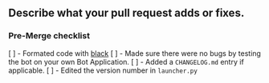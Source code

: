## Describe what your pull request adds or fixes.

### Pre-Merge checklist
[ ] - Formated code with [black](https://github.com/psf/black)
[ ] - Made sure there were no bugs by testing the bot on your own Bot Application.
[ ] - Added a `CHANGELOG.md` entry if applicable.
[ ] - Edited the version number in `launcher.py`
